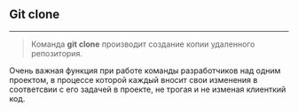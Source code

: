 ## Git  clone
---
>Команда **git clone** производит создание копии удаленного репозитория.

Очень важная функция при работе команды разработчиков над одним проектом, в процессе которой каждый вносит свои изменения в соответсвии с его задачей в проекте, не трогая и не изменая клиенткий код.